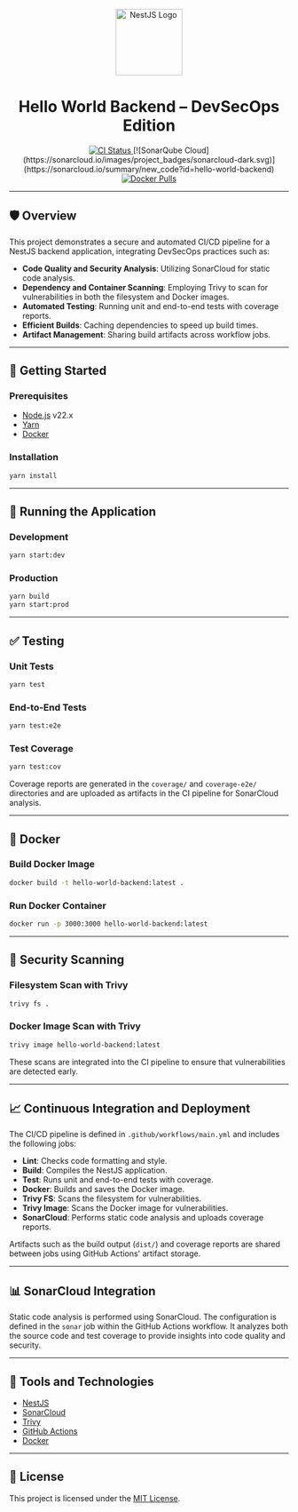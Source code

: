 <p align="center">
  <img src="https://nestjs.com/img/logo-small.svg" width="120" alt="NestJS Logo" />
</p>

<h1 align="center">Hello World Backend – DevSecOps Edition</h1>

<p align="center">
  <a href="https://github.com/your-org/hello-world-backend/actions/workflows/main.yml">
    <img src="https://github.com/ryuunosukeds3/hello-world-backend/actions/workflows/main.yml/badge.svg" alt="CI Status" />
  </a>
  [![SonarQube Cloud](https://sonarcloud.io/images/project_badges/sonarcloud-dark.svg)](https://sonarcloud.io/summary/new_code?id=hello-world-backend)
  <a href="https://hub.docker.com/r/your-org/hello-world-backend">
    <img src="https://img.shields.io/docker/pulls/your-org/hello-world-backend" alt="Docker Pulls" />
  </a>
</p>

---

## 🛡️ Overview

This project demonstrates a secure and automated CI/CD pipeline for a NestJS backend application, integrating DevSecOps practices such as:

* **Code Quality and Security Analysis**: Utilizing SonarCloud for static code analysis.
* **Dependency and Container Scanning**: Employing Trivy to scan for vulnerabilities in both the filesystem and Docker images.
* **Automated Testing**: Running unit and end-to-end tests with coverage reports.
* **Efficient Builds**: Caching dependencies to speed up build times.
* **Artifact Management**: Sharing build artifacts across workflow jobs.

---

## 🚀 Getting Started

### Prerequisites

* [Node.js](https://nodejs.org/) v22.x
* [Yarn](https://yarnpkg.com/)
* [Docker](https://www.docker.com/)

### Installation

```bash
yarn install
```

---

## 🧪 Running the Application

### Development

```bash
yarn start:dev
```

### Production

```bash
yarn build
yarn start:prod
```

---

## ✅ Testing

### Unit Tests

```bash
yarn test
```

### End-to-End Tests

```bash
yarn test:e2e
```

### Test Coverage

```bash
yarn test:cov
```

Coverage reports are generated in the `coverage/` and `coverage-e2e/` directories and are uploaded as artifacts in the CI pipeline for SonarCloud analysis.

---

## 🐳 Docker

### Build Docker Image

```bash
docker build -t hello-world-backend:latest .
```

### Run Docker Container

```bash
docker run -p 3000:3000 hello-world-backend:latest
```

---

## 🔐 Security Scanning

### Filesystem Scan with Trivy

```bash
trivy fs .
```

### Docker Image Scan with Trivy

```bash
trivy image hello-world-backend:latest
```

These scans are integrated into the CI pipeline to ensure that vulnerabilities are detected early.

---

## 📈 Continuous Integration and Deployment

The CI/CD pipeline is defined in `.github/workflows/main.yml` and includes the following jobs:

* **Lint**: Checks code formatting and style.
* **Build**: Compiles the NestJS application.
* **Test**: Runs unit and end-to-end tests with coverage.
* **Docker**: Builds and saves the Docker image.
* **Trivy FS**: Scans the filesystem for vulnerabilities.
* **Trivy Image**: Scans the Docker image for vulnerabilities.
* **SonarCloud**: Performs static code analysis and uploads coverage reports.

Artifacts such as the build output (`dist/`) and coverage reports are shared between jobs using GitHub Actions' artifact storage.

---

## 📊 SonarCloud Integration

Static code analysis is performed using SonarCloud. The configuration is defined in the `sonar` job within the GitHub Actions workflow. It analyzes both the source code and test coverage to provide insights into code quality and security.

---

## 🧰 Tools and Technologies

* [NestJS](https://nestjs.com/)
* [SonarCloud](https://sonarcloud.io/)
* [Trivy](https://aquasecurity.github.io/trivy/)
* [GitHub Actions](https://github.com/features/actions)
* [Docker](https://www.docker.com/)

---

## 📝 License

This project is licensed under the [MIT License](LICENSE).
